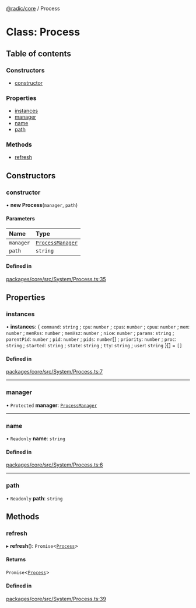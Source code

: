 [@radic/core](../README.md) / Process

# Class: Process

## Table of contents

### Constructors

- [constructor](Process.md#constructor)

### Properties

- [instances](Process.md#instances)
- [manager](Process.md#manager)
- [name](Process.md#name)
- [path](Process.md#path)

### Methods

- [refresh](Process.md#refresh)

## Constructors

### constructor

• **new Process**(`manager`, `path`)

#### Parameters

| Name | Type |
| :------ | :------ |
| `manager` | [`ProcessManager`](ProcessManager.md) |
| `path` | `string` |

#### Defined in

[packages/core/src/System/Process.ts:35](https://github.com/robinradic/npm-console/blob/10cb77f/packages/core/src/System/Process.ts#L35)

## Properties

### instances

• **instances**: { `command`: `string` ; `cpu`: `number` ; `cpus`: `number` ; `cpuu`: `number` ; `mem`: `number` ; `memRss`: `number` ; `memVsz`: `number` ; `nice`: `number` ; `params`: `string` ; `parentPid`: `number` ; `pid`: `number` ; `pids`: `number`[] ; `priority`: `number` ; `proc`: `string` ; `started`: `string` ; `state`: `string` ; `tty`: `string` ; `user`: `string`  }[] = `[]`

#### Defined in

[packages/core/src/System/Process.ts:7](https://github.com/robinradic/npm-console/blob/10cb77f/packages/core/src/System/Process.ts#L7)

___

### manager

• `Protected` **manager**: [`ProcessManager`](ProcessManager.md)

___

### name

• `Readonly` **name**: `string`

#### Defined in

[packages/core/src/System/Process.ts:6](https://github.com/robinradic/npm-console/blob/10cb77f/packages/core/src/System/Process.ts#L6)

___

### path

• `Readonly` **path**: `string`

## Methods

### refresh

▸ **refresh**(): `Promise`<[`Process`](Process.md)\>

#### Returns

`Promise`<[`Process`](Process.md)\>

#### Defined in

[packages/core/src/System/Process.ts:39](https://github.com/robinradic/npm-console/blob/10cb77f/packages/core/src/System/Process.ts#L39)
